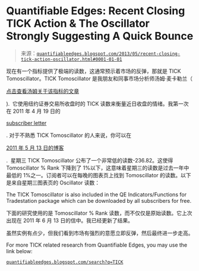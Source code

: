 <!--yml

category: 未分类

date: 2024-05-18 08:41:45

-->

# Quantifiable Edges: Recent Closing TICK Action & The Oscillator Strongly Suggesting A Quick Bounce

> 来源：[`quantifiableedges.blogspot.com/2013/05/recent-closing-tick-action-oscillator.html#0001-01-01`](http://quantifiableedges.blogspot.com/2013/05/recent-closing-tick-action-oscillator.html#0001-01-01)

现在有一个指标提供了极端的读数，这通常预示着市场的反弹，那就是 TICK Tomoscillator。TICK Tomoscillator 是我朋友和同事市场分析师汤姆·麦卡勒兰（

[点击查看汤姆关于该指标的文章](http://www.mcoscillator.com/learning_center/weekly_chart/tick_not_just_a_bloodsucking_insect/)

).  它使用纽约证券交易所收盘时的 TICK 读数来衡量近日收盘的情绪。我第一次在 2011 年 4 月 19 日的

[subscriber letter](http://www.quantifiableedges.com/gold.html)

. 对于不熟悉 TICK Tomoscillator 的人来说，你可以在

[2011 年 5 月 13 日的博客](http://quantifiableedges.blogspot.com/2011/05/how-nyse-closing-tick-can-be-utilized.html)

.  星期三 TICK Tomoscillator 公布了一个非常低的读数-236.82。这使得 Tomoscillator % Rank 下降到了 1%以下，这意味着星期三的读数是过去一年中最低的 1%之一。订阅者可以在每晚的图表页上找到 Tomoscillator 的读数。以下是来自星期三图表页的 Oscillator 读数：

The TICK Tomoscillator is also included in the QE Indicators/Functions for Tradestation package which can be downloaded by all subscribers for free.

下面的研究使用的是 Tomoscillator % Rank 读数，而不仅仅是原始读数。它上次出现在 2011 年 6 月 13 日的信中。我已经更新了结果。

虽然实例有点少，但我们看到市场有强烈的意愿立即反弹，然后最终进一步走高。

For more TICK related research from Quantifiable Edges, you may use the link below:

[`quantifiableedges.blogspot.com/search?q=TICK`](http://quantifiableedges.blogspot.com/search?q=TICK)
